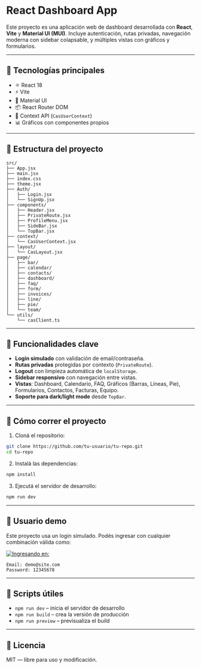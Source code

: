 # React Dashboard App

Este proyecto es una aplicación web de dashboard desarrollada con **React**, **Vite** y **Material UI (MUI)**. Incluye autenticación, rutas privadas, navegación moderna con sidebar colapsable, y múltiples vistas con gráficos y formularios.

---

## 🧱 Tecnologías principales

- ⚛️ React 18
- ⚡ Vite
- 🎨 Material UI
- 📦 React Router DOM
- 🧠 Context API (`CasUserContext`)
- 📊 Gráficos con componentes propios

---

## 📂 Estructura del proyecto

```
src/
├── App.jsx
├── main.jsx
├── index.css
├── theme.jsx
├── Auth/
│   ├── Login.jsx
│   └── SignUp.jsx
├── components/
│   ├── Header.jsx
│   ├── PrivateRoute.jsx
│   ├── ProfileMenu.jsx
│   ├── SideBar.jsx
│   └── TopBar.jsx
├── context/
│   └── CasUserContext.jsx
├── layout/
│   └── CasLayout.jsx
├── page/
│   ├── bar/
│   ├── calendar/
│   ├── contacts/
│   ├── dashboard/
│   ├── faq/
│   ├── form/
│   ├── invoices/
│   ├── line/
│   ├── pie/
│   └── team/
└── utils/
    └── casClient.ts
```

---

## 🔐 Funcionalidades clave

- **Login simulado** con validación de email/contraseña.
- **Rutas privadas** protegidas por contexto (`PrivateRoute`).
- **Logout** con limpieza automática de `localStorage`.
- **Sidebar responsivo** con navegación entre vistas.
- **Vistas**: Dashboard, Calendario, FAQ, Gráficos (Barras, Líneas, Pie), Formularios, Contactos, Facturas, Equipo.
- **Soporte para dark/light mode** desde `TopBar`.

---

## 🚀 Cómo correr el proyecto

1. Cloná el repositorio:

```bash
git clone https://github.com/tu-usuario/tu-repo.git
cd tu-repo
```

2. Instalá las dependencias:

```bash
npm install
```

3. Ejecutá el servidor de desarrollo:

```bash
npm run dev
```

---

## 👤 Usuario demo

Este proyecto usa un login simulado. Podés ingresar con cualquier combinación válida como:

[![Ingresando en:](https://img.shields.io/badge/GitHub%20Pages-Dashboard-blue?logo=github)](https://jorge-r-rodriguez.github.io/dashboard/)


```
Email: demo@site.com
Password: 12345678
```

---

## 🧪 Scripts útiles

- `npm run dev` – inicia el servidor de desarrollo
- `npm run build` – crea la versión de producción
- `npm run preview` – previsualiza el build

---

## 📄 Licencia

MIT — libre para uso y modificación.
